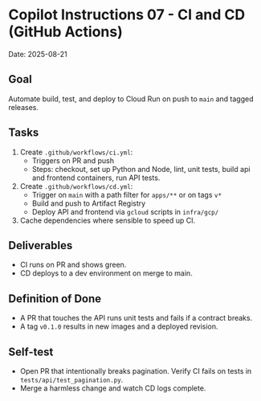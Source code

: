 # Copilot Instructions 07 - CI and CD (GitHub Actions)
Date: 2025-08-21

## Goal
Automate build, test, and deploy to Cloud Run on push to `main` and tagged releases.

## Tasks
1. Create `.github/workflows/ci.yml`:
   - Triggers on PR and push
   - Steps: checkout, set up Python and Node, lint, unit tests, build api and frontend containers, run API tests.
2. Create `.github/workflows/cd.yml`:
   - Trigger on `main` with a path filter for `apps/**` or on tags `v*`
   - Build and push to Artifact Registry
   - Deploy API and frontend via `gcloud` scripts in `infra/gcp/`
3. Cache dependencies where sensible to speed up CI.

## Deliverables
- CI runs on PR and shows green.
- CD deploys to a dev environment on merge to main.

## Definition of Done
- A PR that touches the API runs unit tests and fails if a contract breaks.
- A tag `v0.1.0` results in new images and a deployed revision.

## Self-test
- Open PR that intentionally breaks pagination. Verify CI fails on tests in `tests/api/test_pagination.py`.
- Merge a harmless change and watch CD logs complete.
